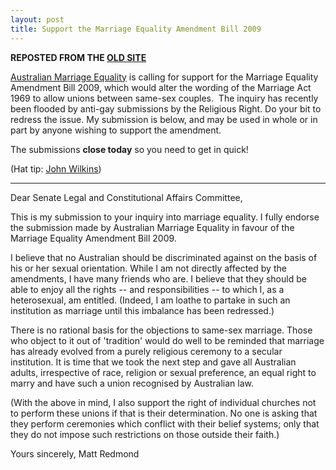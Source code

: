 ```yaml
---
layout: post
title: Support the Marriage Equality Amendment Bill 2009
---
```

**REPOSTED FROM THE [OLD SITE](http://wp.me/pmPll-58)**

[Australian Marriage Equality](http://www.australianmarriageequality.com/senatesubmission.htm) is calling for support for the Marriage Equality Amendment Bill 2009, which would alter the wording of the Marriage Act 1969 to allow unions between same-sex couples.  The inquiry has recently been flooded by anti-gay submissions by the Religious Right. Do your bit to redress the issue. My submission is below, and may be used in whole or in part by anyone wishing to support the amendment.

The submissions **close today** so you need to get in quick!

(Hat tip: [John Wilkins](http://droughtresistant.blogspot.com/2009/08/oppose-anti-gays-on-marriage.html.))

---

Dear Senate Legal and Constitutional Affairs Committee,

This is my submission to your inquiry into marriage equality. I fully endorse the submission made by Australian Marriage Equality in favour of the Marriage Equality Amendment Bill 2009.

I believe that no Australian should be discriminated against on the basis of his or her sexual orientation. While I am not directly affected by the amendments, I have many friends who are. I believe that they should be able to enjoy all the rights -- and responsibilities -- to which I, as a heterosexual, am entitled. (Indeed, I am loathe to partake in such an institution as marriage until this imbalance has been redressed.)

There is no rational basis for the objections to same-sex marriage. Those who object to it out of 'tradition' would do well to be reminded that marriage has already evolved from a purely religious ceremony to a secular institution. It is time that we took the next step and gave all Australian adults, irrespective of race, religion or sexual preference, an equal right to marry and have such a union recognised by Australian law.

(With the above in mind, I also support the right of individual churches not to perform these unions if that is their determination. No one is asking that they perform ceremonies which conflict with their belief systems; only that they do not impose such restrictions on those outside their faith.)

Yours sincerely,
Matt Redmond